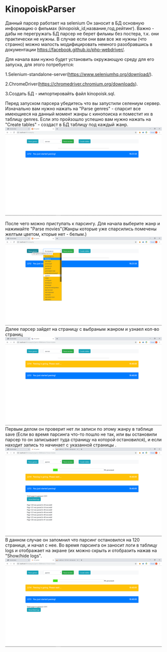 # KinopoiskParser
Данный парсер работает на selenium Он заносит в БД основную информацию о фильмах (kinopoisk_id,название,год,рейтинг).
Важно - дабы не перегружать БД парсер не берет фильмы без постера, т.к. они практически не нужны. В случае если они вам все же
нужны (что странно) можно малость модифицировать немного разобравшись в документации https://facebook.github.io/php-webdriver/.

Для начала вам нужно будет установить окружающую среду для его запуска, для этого потребуется:

1.Selenium-standalone-server(https://www.seleniumhq.org/download/).

2.ChromeDriver(https://chromedriver.chromium.org/downloads).

3.Создать БД - импортировайть файл kinopoisk.sql.

Перед запуском парсера убедитесь что вы запустили селениум сервер.
Изначально вам нужно нажать на "Parse genres" - спарсит все имеющиеся на данный момент жанры с кинопоиска и поместит их в таблицу genres. 
Если это пройзошло успешно вам нужно нажать на "Create tables" - создаст в БД таблицу под каждый жанр.
![](images/1.png)

После чего можно приступать к парсингу. Для начала выберите жанр и нажимайте "Parse movies"(Жанры которые уже спарсились помечены желтым цветом,
кторые нет - белым.)
![](images/2.png)
Далее парсер зайдет на страницу с выбраным жанром и узнаел кол-во страниц
![](images/3.png)
Первым делом он проверит нет ли записи по этому жанру в таблице save (Если во время парсинга что-то пошло не так, или вы остановили парсер
то он записывает туда страницу на которой остановился), и если находит запись то начинает с указанной страницы .
![](images/4.png)
В данном случае он запомнил что парсинг остановился на 120 странице, и начал с нее. 
Во время парсинга он заносит логи в таблицу logs и отображает на экране (их можно скрыть и отобразить нажав на "Show/hide logs".
![](images/5.png)
